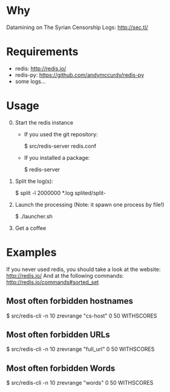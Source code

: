 Why
===

Datamining on The Syrian Censorship Logs: http://sec.tl/

Requirements
============

- redis: http://redis.io/
- redis-py: https://github.com/andymccurdy/redis-py
- some logs...

Usage
=====

0. Start the redis instance

    - If you used the git repository:

        $ src/redis-server redis.conf

    - If you installed a package:

        $ redis-server

1. Split the log(s):

    $ split -l 2000000 *.log splited/split-

2. Launch the processing (Note: it spawn one process by file!)

    $ ./launcher.sh

3. Get a coffee

Examples
========

If you never used redis, you should take a look at the website: http://redis.io/
And at the following commands: http://redis.io/commands#sorted_set

Most often forbidden hostnames
------------------------------

$ src/redis-cli -n 10 zrevrange "cs-host" 0 50 WITHSCORES

Most often forbidden URLs
-------------------------

$ src/redis-cli -n 10 zrevrange "full_url" 0 50 WITHSCORES

Most often forbidden Words
--------------------------

$ src/redis-cli -n 10 zrevrange "words" 0 50 WITHSCORES


